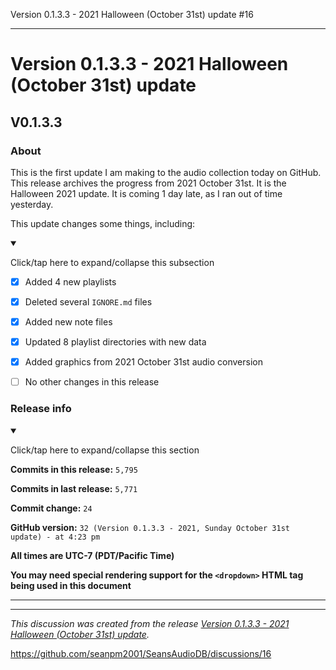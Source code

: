Version 0.1.3.3 - 2021 Halloween (October 31st) update #16


***

# Version 0.1.3.3 - 2021 Halloween (October 31st) update

## V0.1.3.3

### About

This is the first update I am making to the audio collection today on GitHub. This release archives the progress from 2021 October 31st. It is the Halloween 2021 update. It is coming 1 day late, as I ran out of time yesterday.

This update changes some things, including:

<details open><summary><p>Click/tap here to expand/collapse this subsection</p></summary>

- [x] Added 4 new playlists

- [x] Deleted several `IGNORE.md` files

- [x] Added new note files

- [x] Updated 8 playlist directories with new data

- [x] Added graphics from 2021 October 31st audio conversion

- [ ] No other changes in this release

</details>

### Release info

<details open><summary><p>Click/tap here to expand/collapse this section</p></summary>

**Commits in this release:** `5,795`

**Commits in last release:** `5,771`

**Commit change:** `24`

**GitHub version:** `32 (Version 0.1.3.3 - 2021, Sunday October 31st update) - at 4:23 pm`

**All times are UTC-7 (PDT/Pacific Time)**

**You may need special rendering support for the `<dropdown>` HTML tag being used in this document**

</details>

***


<hr /><em>This discussion was created from the release <a href='https://github.com/seanpm2001/SeansAudioDB/releases/tag/V0.1.3.3'>Version 0.1.3.3 - 2021 Halloween (October 31st) update</a>.</em>

https://github.com/seanpm2001/SeansAudioDB/discussions/16

